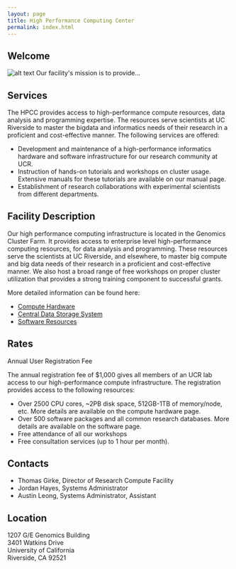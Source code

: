 ```yaml
---
layout: page
title: High Performance Computing Center
permalink: index.html
---
```


## Welcome

![alt text](http://rtbforum.ru/wp-content/uploads/2015/11/darpa_big_data-250x175.jpg "Server Bits")
Our facility's mission is to provide...

## Services

The HPCC provides access to high-performance compute resources, data analysis and programming expertise.
The resources serve scientists at UC Riverside to master the bigdata and informatics needs of their research in a proficient and cost-effective manner. 
The following services are offered:

  * Development and maintenance of a high-performance informatics hardware and software infrastructure for our research community at UCR.
  * Instruction of hands-on tutorials and workshops on cluster usage. Extensive manuals for these tutorials are available on our manual page.
  * Establishment of research collaborations with experimental scientists from different departments.

## Facility Description

Our high performance computing infrastructure is located in the Genomics Cluster Farm.
It provides access to enterprise level high-performance computing resources, for data analysis and programming.
These resources serve the scientists at UC Riverside, and elsewhere, to master big compute and big data needs of their research in a proficient and cost-effective manner.
We also host a broad range of free workshops on proper cluster utilization that provides a strong training component to successful grants.

More detailed information can be found here:

  * [Compute Hardware](/hardware#head-nodes)
  * [Central Data Storage System](/hardware#storage)
  * [Software Resources](/software)

## Rates

Annual User Registration Fee

The annual registration fee of $1,000 gives all members of an UCR lab access to our high-performance compute infrastructure.
The registration provides access to the following resources: 

  * Over 2500 CPU cores, ~2PB disk space, 512GB-1TB of memory/node, etc. More details are available on the compute hardware page.
  * Over 500 software packages and all common research databases. More details are available on the software page.
  * Free attendance of all our workshops
  * Free consultation services (up to 1 hour per month).

## Contacts

*   Thomas Girke, Director of Research Compute Facility
*   Jordan Hayes, Systems Administrator
*   Austin Leong, Systems Administrator, Assistant

## Location

1207 G/E Genomics Building  
3401 Watkins Drive  
University of California  
Riverside, CA 92521  
